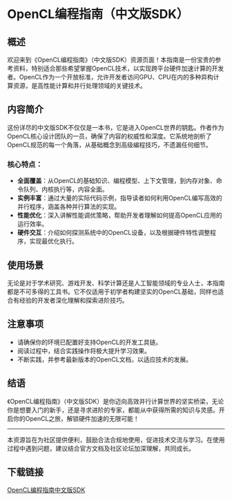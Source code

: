 # OpenCL编程指南（中文版SDK）

## 概述

欢迎来到《OpenCL编程指南》（中文版SDK）资源页面！本指南是一份宝贵的参考资料，特别适合那些希望掌握OpenCL技术，以实现跨平台硬件加速计算的开发者。OpenCL作为一个开放标准，允许开发者访问GPU、CPU在内的多种异构计算资源，是高性能计算和并行处理领域的关键技术。

## 内容简介

这份详尽的中文版SDK不仅仅是一本书，它是进入OpenCL世界的钥匙。作者作为OpenCL核心设计团队的一员，确保了内容的权威性和深度。它系统地剖析了OpenCL规范的每一个角落，从基础概念到高级编程技巧，不遗漏任何细节。

### 核心特点：
- **全面覆盖**：从OpenCL的基础知识、编程模型、上下文管理，到内存对象、命令队列、内核执行等，内容全面。
- **实例丰富**：通过大量的实际代码示例，指导读者如何利用OpenCL编写高效的并行程序，涵盖各种并行算法的实现。
- **性能优化**：深入讲解性能调优策略，帮助开发者理解如何提高OpenCL应用的运行效率。
- **硬件交互**：介绍如何探测系统中的OpenCL设备，以及根据硬件特性调整程序，实现最优化执行。

## 使用场景

无论是对于学术研究、游戏开发、科学计算还是人工智能领域的专业人士，本指南都是不可多得的工具书。它不仅适用于初学者构建坚实的OpenCL基础，同样也适合有经验的开发者深化理解和探索进阶技巧。

## 注意事项

- 请确保你的环境已配置好支持OpenCL的开发工具链。
- 阅读过程中，结合实践操作将极大提升学习效果。
- 不断实践，并参考最新版本的OpenCL文档，以适应技术的发展。

## 结语

《OpenCL编程指南》（中文版SDK）是你迈向高效并行计算世界的坚实桥梁，无论你是想要入门的新手，还是寻求进阶的专家，都能从中获得所需的知识与灵感。开启你的OpenCL之旅，解锁硬件加速的无限可能！

---

本资源旨在为社区提供便利，鼓励合法合规地使用，促进技术交流与学习。在使用过程中遇到问题，建议结合官方文档及社区论坛加深理解，共同成长。

## 下载链接

[OpenCL编程指南中文版SDK](https://pan.quark.cn/s/8f8616a031b3)